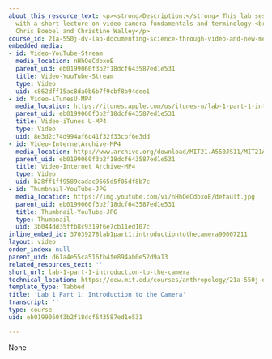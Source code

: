 ```yaml
---
about_this_resource_text: <p><strong>Description:</strong> This lab session begins
  with a short lecture on video camera fundamentals and terminology.<br /> <strong>Instructor:</strong>
  Chris Boebel and Christine Walley</p>
course_id: 21a-550j-dv-lab-documenting-science-through-video-and-new-media-fall-2012
embedded_media:
- id: Video-YouTube-Stream
  media_location: nHhQeCdbxoE
  parent_uid: eb0199060f3b2f18dcf643587ed1e531
  title: Video-YouTube-Stream
  type: Video
  uid: c862dff15ac8da0b6b7f9cbf8b94dee1
- id: Video-iTunesU-MP4
  media_location: https://itunes.apple.com/us/itunes-u/lab-1-part-1-introduction/id730948473?i=169384629
  parent_uid: eb0199060f3b2f18dcf643587ed1e531
  title: Video-iTunes U-MP4
  type: Video
  uid: 8e3d2c74d994af6c41f32f33cbf6e3dd
- id: Video-InternetArchive-MP4
  media_location: http://www.archive.org/download/MIT21.A550JS11/MIT21A_550JS11_lab01_1_300k.mp4
  parent_uid: eb0199060f3b2f18dcf643587ed1e531
  title: Video-Internet Archive-MP4
  type: Video
  uid: b28ff1ff9589cadac9665d5f05df8b7c
- id: Thumbnail-YouTube-JPG
  media_location: https://img.youtube.com/vi/nHhQeCdbxoE/default.jpg
  parent_uid: eb0199060f3b2f18dcf643587ed1e531
  title: Thumbnail-YouTube-JPG
  type: Thumbnail
  uid: 3b044dd35ffb8c9319f6e7cb11ed107c
inline_embed_id: 37039278lab1part1:introductiontothecamera90007211
layout: video
order_index: null
parent_uid: d61a4e55ca516fb4fe894ab0e52d9a13
related_resources_text: ''
short_url: lab-1-part-1-introduction-to-the-camera
technical_location: https://ocw.mit.edu/courses/anthropology/21a-550j-dv-lab-documenting-science-through-video-and-new-media-fall-2012/lecture-and-lab-videos/lab-1-part-1-introduction-to-the-camera
template_type: Tabbed
title: 'Lab 1 Part 1: Introduction to the Camera'
transcript: ''
type: course
uid: eb0199060f3b2f18dcf643587ed1e531

---
```

None